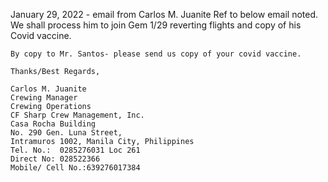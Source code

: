 January 29, 2022
    - email from Carlos M. Juanite
    Ref to below email noted. We shall process him to join Gem 1/29
    reverting flights and copy of his Covid vaccine.

    By copy to Mr. Santos- please send us copy of your covid vaccine.

    Thanks/Best Regards,

    Carlos M. Juanite
    Crewing Manager
    Crewing Operations
    CF Sharp Crew Management, Inc.
    Casa Rocha Building
    No. 290 Gen. Luna Street,
    Intramuros 1002, Manila City, Philippines
    Tel. No.:  0285276031 Loc 261
    Direct No: 028522366
    Mobile/ Cell No.:639276017384
